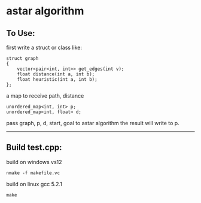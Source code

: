 # astar algorithm

To Use:
---------
first write a struct or class like:

    struct graph
    {
        vector<pair<int, int>> get_edges(int v);
        float distance(int a, int b);
        float heuristic(int a, int b);
    };

a map to receive path, distance

    unordered_map<int, int> p;
    unordered_map<int, float> d;


pass graph, p, d, start, goal to astar algorithm
the result will write to p.

----------

Build test.cpp:
------

build on windows vs12

    nmake -f makefile.vc
	
build on linux gcc 5.2.1

    make
